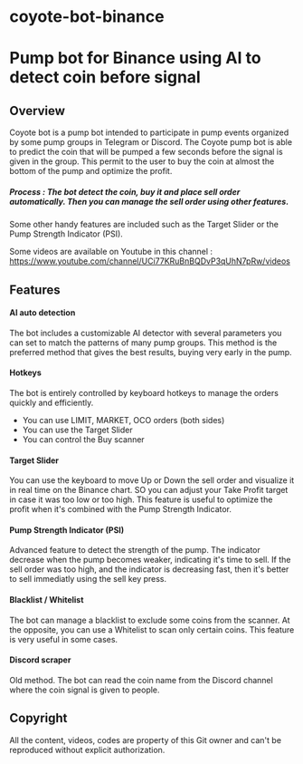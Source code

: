 # coyote-bot-binance
# Pump bot for Binance using AI to detect coin before signal

## Overview

Coyote bot is a pump bot intended to participate in pump events organized by some pump groups in Telegram or Discord.
The Coyote pump bot is able to predict the coin that will be pumped a few seconds before the signal is given in the group.
This permit to the user to buy the coin at almost the bottom of the pump and optimize the profit.
##### Process : The bot detect the coin, buy it and place sell order automatically. Then you can manage the sell order using other features.
Some other handy features are included such as the Target Slider or the Pump Strength Indicator (PSI).

Some videos are available on Youtube in this channel : https://www.youtube.com/channel/UCi77KRuBnBQDvP3qUhN7pRw/videos


## Features

#### AI auto detection

The bot includes a customizable AI detector with several parameters you can set to match the patterns of many pump groups.
This method is the preferred method that gives the best results, buying very early in the pump.

#### Hotkeys

The bot is entirely controlled by keyboard hotkeys to manage the orders quickly and efficiently.
- You can use LIMIT, MARKET, OCO orders (both sides)
- You can use the Target Slider
- You can control the Buy scanner

#### Target Slider

You can use the keyboard to move Up or Down the sell order and visualize it in real time on the Binance chart. SO you can adjust your Take Profit target in case it was too low or too high.
This feature is useful to optimize the profit when it's combined with the Pump Strength Indicator.

#### Pump Strength Indicator (PSI)

Advanced feature to detect the strength of the pump. The indicator decrease when the pump becomes weaker, indicating it's time to sell.
If the sell order was too high, and the indicator is decreasing fast, then it's better to sell immediatly using the sell key press.

#### Blacklist / Whitelist

The bot can manage a blacklist to exclude some coins from the scanner.
At the opposite, you can use a Whitelist to scan only certain coins. This feature is very useful in some cases.

#### Discord scraper

Old method. The bot can read the coin name from the Discord channel where the coin signal is given to people.

## Copyright

All the content, videos, codes are property of this Git owner and can't be reproduced without explicit authorization.



